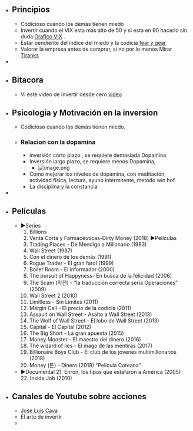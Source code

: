 - ## Principios
	- Codicioso cuando los demás tienen miedo
	- Invertir cuando el VIX esta mas alto de 50 y si esta en 90 hacerlo sin duda [Grafico VIX](https://es.tradingview.com/chart/y3tY2X4B/) .
	- Estar pendiente del índice del miedo y la codicia [fear y gear](https://money.cnn.com/data/fear-and-greed/)
	- Valorar la empresa antes de comprar, si no por lo menos Mirar [Tiranks](https://www.tipranks.com)
-
- ## Bitacora
	- Vi este video de invertir desde cero [video](https://youtu.be/NWgZHNpI25Y)
- ## Psicologia y Motivación en la inversion
	- Codicioso cuando los demás tienen miedo.
	- ### Relacion con la dopamina
		- inversión corto plazo , se requiere demasiada Dopamina
		- Inversión largo plazo, se requiere menos Dopamina,
			- ![image.png](../assets/image_1643545902437_0.png)
		- Como mejorar los niveles de dopamina, con meditación, actividad física, lectura, ayuno intermitente, metodo win hof.
		- La disciplina y la constancia
-
- ## Películas
	- ►Series 
	  1. Billions
	  2. Venta Corta y Farmacéuticas-Dirty Money (2018)
	  ►Películas
	  3. Trading Places - De Mendigo a Millonario (1983)
	  4. Wall Street (1987)
	  5. Con el dinero de los demás (1991)
	  6. Rogue Trader - El gran farol (1999)
	  7. Boiler Room - El informador (2000)
	  8. The pursuit of Happyness- En busca de la felicidad (2006)
	  9. The Scam (작전) - “la traducción correcta sería Operaciones” (2009)
	  10. Wall Street 2 (2010)
	  11. Limitless - Sin Limites (2011)
	  12. Margin Call - El precio de la codicia (2011)
	  13. Assault on Wall Street - Asalto a Wall Street (2013)
	  14. The Wolf of Wall Street - El lobo de Wall Street (2013)
	  15. Capital - El Capital (2012)
	  16. The Big Short - La gran apuesta (2015)
	  17. Money Monster - El maestro del dinero (2016)
	  18. The wizard of lies -  El mago de las mentiras (2017)
	  19. Billionaire Boys Club - El club de los jóvenes multimillonarios (2018)
	  20. Money (돈) - Dinero (2019) “Película Coreana”
	- ►Documental 
	  21. Enron, los tipos que estafaron a América (2005)
	  22. Inside Job (2010)
- ## Canales de Youtube sobre acciones
	- [Jose Luis Cava](https://youtube.com/playlist?list=PL-j1qqL5tzpcUN5_IRhugLxmnTTpEiwUz)
	- El arte de invertir
	-